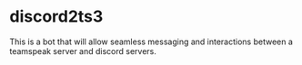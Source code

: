 # discord2ts3

This is a bot that will allow seamless messaging and interactions between a teamspeak server and discord servers.
